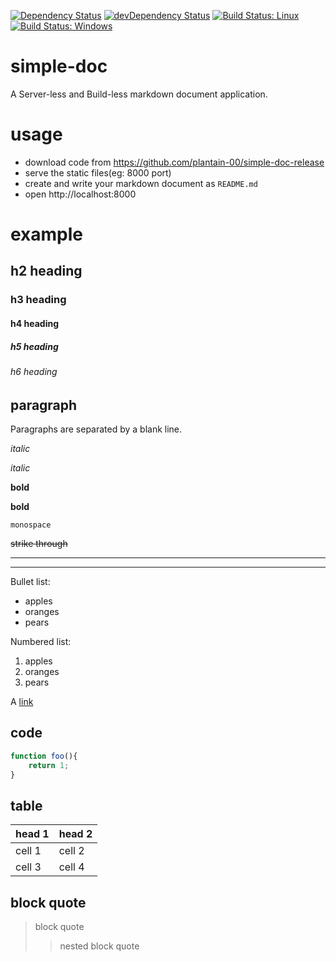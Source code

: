 [![Dependency Status](https://david-dm.org/plantain-00/simple-doc.svg)](https://david-dm.org/plantain-00/simple-doc)
[![devDependency Status](https://david-dm.org/plantain-00/simple-doc/dev-status.svg)](https://david-dm.org/plantain-00/simple-doc#info=devDependencies)
[![Build Status: Linux](https://travis-ci.org/plantain-00/simple-doc.svg?branch=master)](https://travis-ci.org/plantain-00/simple-doc)
[![Build Status: Windows](https://ci.appveyor.com/api/projects/status/github/plantain-00/simple-doc?branch=master&svg=true)](https://ci.appveyor.com/project/plantain-00/simple-doc/branch/master)

# simple-doc
A Server-less and Build-less markdown document application.

# usage

+ download code from https://github.com/plantain-00/simple-doc-release
+ serve the static files(eg: 8000 port)
+ create and write your markdown document as `README.md`
+ open http://localhost:8000

# example

## h2 heading

### h3 heading

#### h4 heading

##### h5 heading

###### h6 heading

## paragraph

Paragraphs are separated by a blank line.

_italic_

*italic*

__bold__

**bold**

`monospace`

~~strike through~~

---

***

Bullet list:

* apples
* oranges
* pears

Numbered list:

1. apples
2. oranges
3. pears

A [link](http://example.com)

## code

```js
function foo(){
    return 1;
}
```

## table

head 1 | head 2
--- | ---
cell 1 | cell 2
cell 3 | cell 4

## block quote

> block quote
>> nested block quote
